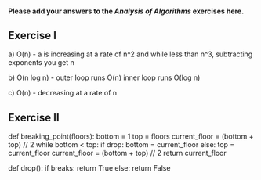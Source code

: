 #### Please add your answers to the ***Analysis of  Algorithms*** exercises here.

## Exercise I

a) O(n) - a is increasing at a rate of n^2 and while less than n^3, subtracting exponents you get n

b) O(n log n) - outer loop runs O(n) inner loop runs O(log n)

c) O(n) - decreasing at a rate of n

## Exercise II

def breaking_point(floors):
  bottom = 1
  top = floors
  current_floor = (bottom + top) // 2
  while bottom < top:
    if drop:
      bottom = current_floor
    else:
      top = current_floor
    current_floor = (bottom + top) // 2
  return current_floor


def drop():
  if breaks:
    return True
  else:
    return False
